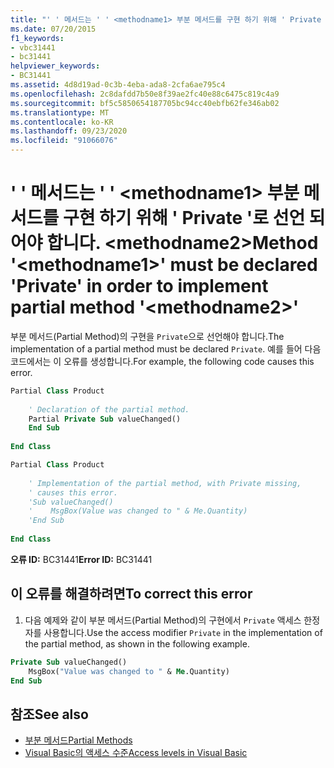 ```yaml
---
title: "' ' 메서드는 ' ' <methodname1> 부분 메서드를 구현 하기 위해 ' Private '로 선언 되어야 합니다. <methodname2>"
ms.date: 07/20/2015
f1_keywords:
- vbc31441
- bc31441
helpviewer_keywords:
- BC31441
ms.assetid: 4d8d19ad-0c3b-4eba-ada8-2cfa6ae795c4
ms.openlocfilehash: 2c8dafdd7b50e8f39ae2fc40e88c6475c819c4a9
ms.sourcegitcommit: bf5c5850654187705bc94cc40ebfb62fe346ab02
ms.translationtype: MT
ms.contentlocale: ko-KR
ms.lasthandoff: 09/23/2020
ms.locfileid: "91066076"
---
```

# <a name="method-methodname1-must-be-declared-private-in-order-to-implement-partial-method-methodname2"></a><span data-ttu-id="d877a-102">' ' 메서드는 ' ' \<methodname1> 부분 메서드를 구현 하기 위해 ' Private '로 선언 되어야 합니다. \<methodname2></span><span class="sxs-lookup"><span data-stu-id="d877a-102">Method '\<methodname1>' must be declared 'Private' in order to implement partial method '\<methodname2>'</span></span>

<span data-ttu-id="d877a-103">부분 메서드(Partial Method)의 구현을 `Private`으로 선언해야 합니다.</span><span class="sxs-lookup"><span data-stu-id="d877a-103">The implementation of a partial method must be declared `Private`.</span></span> <span data-ttu-id="d877a-104">예를 들어 다음 코드에서는 이 오류를 생성합니다.</span><span class="sxs-lookup"><span data-stu-id="d877a-104">For example, the following code causes this error.</span></span>  
  
```vb  
Partial Class Product  
  
    ' Declaration of the partial method.  
    Partial Private Sub valueChanged()  
    End Sub  
  
End Class  
```  
  
```vb  
Partial Class Product  
  
    ' Implementation of the partial method, with Private missing,
    ' causes this error.
    'Sub valueChanged()  
    '    MsgBox(Value was changed to " & Me.Quantity)  
    'End Sub  
  
End Class  
```  
  
 <span data-ttu-id="d877a-105">**오류 ID:** BC31441</span><span class="sxs-lookup"><span data-stu-id="d877a-105">**Error ID:** BC31441</span></span>  
  
## <a name="to-correct-this-error"></a><span data-ttu-id="d877a-106">이 오류를 해결하려면</span><span class="sxs-lookup"><span data-stu-id="d877a-106">To correct this error</span></span>  
  
1. <span data-ttu-id="d877a-107">다음 예제와 같이 부분 메서드(Partial Method)의 구현에서 `Private` 액세스 한정자를 사용합니다.</span><span class="sxs-lookup"><span data-stu-id="d877a-107">Use the access modifier `Private` in the implementation of the partial method, as shown in the following example.</span></span>  
  
```vb  
Private Sub valueChanged()  
    MsgBox("Value was changed to " & Me.Quantity)  
End Sub  
```  
  
## <a name="see-also"></a><span data-ttu-id="d877a-108">참조</span><span class="sxs-lookup"><span data-stu-id="d877a-108">See also</span></span>

- [<span data-ttu-id="d877a-109">부분 메서드</span><span class="sxs-lookup"><span data-stu-id="d877a-109">Partial Methods</span></span>](../programming-guide/language-features/procedures/partial-methods.md)
- [<span data-ttu-id="d877a-110">Visual Basic의 액세스 수준</span><span class="sxs-lookup"><span data-stu-id="d877a-110">Access levels in Visual Basic</span></span>](../programming-guide/language-features/declared-elements/access-levels.md)
